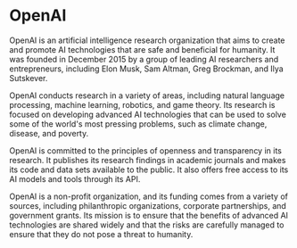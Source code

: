 # OpenAI

OpenAI is an artificial intelligence research organization that aims to create and promote AI technologies that are safe and beneficial for humanity. It was founded in December 2015 by a group of leading AI researchers and entrepreneurs, including Elon Musk, Sam Altman, Greg Brockman, and Ilya Sutskever.

OpenAI conducts research in a variety of areas, including natural language processing, machine learning, robotics, and game theory. Its research is focused on developing advanced AI technologies that can be used to solve some of the world's most pressing problems, such as climate change, disease, and poverty.

OpenAI is committed to the principles of openness and transparency in its research. It publishes its research findings in academic journals and makes its code and data sets available to the public. It also offers free access to its AI models and tools through its API.

OpenAI is a non-profit organization, and its funding comes from a variety of sources, including philanthropic organizations, corporate partnerships, and government grants. Its mission is to ensure that the benefits of advanced AI technologies are shared widely and that the risks are carefully managed to ensure that they do not pose a threat to humanity.
